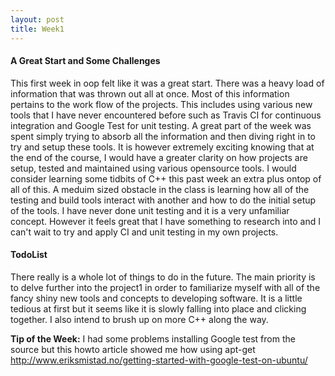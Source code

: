 ```yaml
---
layout: post
title: Week1
---
```


#### A Great Start and Some Challenges
This first week in oop felt like it was a great start. There was a heavy load of information that was thrown out all at once. Most of this information pertains to the work flow of the projects. This includes using various new tools that I have never encountered before such as Travis CI for continuous integration and Google Test for unit testing. A great part of the week was spent simply trying to absorb all the information and then diving right in to try and setup these tools. It is however extremely exciting knowing that at the end of the course, I would have a greater clarity on how projects are setup, tested and maintained using various opensource tools. I would consider learning some tidbits of C++ this past week an extra plus ontop of all of this. A meduim sized obstacle in the class is learning how all of the testing and build tools interact with another and how to do the initial setup of the tools. I have never done unit testing and it is a very unfamiliar concept. However it  feels great that I have something to research into and I can't wait to try and apply CI and unit testing in my own projects.
#### TodoList
There really is a whole lot of things to do in the future. The main priority is to delve further into the project1 in order to familiarize myself with all of the fancy shiny new tools and concepts to developing software. It is a little tedious at first but it seems like it is slowly falling into place and clicking together. I also intend to brush up on more C++ along the way.

**Tip of the Week:** I had some problems installing Google test from the source but this howto article showed me how using apt-get
http://www.eriksmistad.no/getting-started-with-google-test-on-ubuntu/
